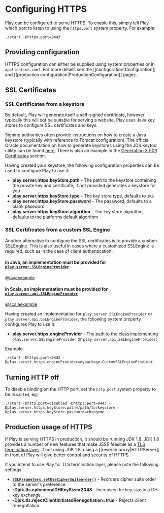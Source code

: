 <!--- Copyright (C) 2009-2018 Lightbend Inc. <https://www.lightbend.com> -->
# Configuring HTTPS

Play can be configured to serve HTTPS.  To enable this, simply tell Play which port to listen to using the `https.port` system property.  For example:

    ./start -Dhttps.port=9443

## Providing configuration

HTTPS configuration can either be supplied using system properties or in `application.conf`. For more details see the [[configuration|Configuration]] and [[production configuration|ProductionConfiguration]] pages.

## SSL Certificates

### SSL Certificates from a keystore

By default, Play will generate itself a self-signed certificate, however typically this will not be suitable for serving a website.  Play uses Java key stores to configure SSL certificates and keys.

Signing authorities often provide instructions on how to create a Java keystore (typically with reference to Tomcat configuration).  The official Oracle documentation on how to generate keystores using the JDK keytool utility can be found [here](https://docs.oracle.com/javase/8/docs/technotes/tools/unix/keytool.html).  There is also an example in the [Generating X.509 Certificates](https://typesafehub.github.io/ssl-config/CertificateGeneration.html) section.

Having created your keystore, the following configuration properties can be used to configure Play to use it:

* **play.server.https.keyStore.path** - The path to the keystore containing the private key and certificate, if not provided generates a keystore for you
* **play.server.https.keyStore.type** - The key store type, defaults to `JKS`
* **play.server.https.keyStore.password** - The password, defaults to a blank password
* **play.server.https.keyStore.algorithm** - The key store algorithm, defaults to the platforms default algorithm

### SSL Certificates from a custom SSL Engine

Another alternative to configure the SSL certificates is to provide a custom [SSLEngine](https://docs.oracle.com/javase/8/docs/api/javax/net/ssl/SSLEngine.html).  This is also useful in cases where a customized SSLEngine is required, such as in the case of client authentication.

#### in Java, an implementation must be provided for [`play.server.SSLEngineProvider`](api/java/play/server/SSLEngineProvider.html)

@[javaexample](code/javaguide/CustomSSLEngineProvider.java)

#### in Scala, an implementation must be provided for [`play.server.api.SSLEngineProvider`](api/scala/play/server/api/SSLEngineProvider.html)

@[scalaexample](code/scalaguide/CustomSSLEngineProvider.scala)

Having created an implementation for `play.server.SSLEngineProvider` or `play.server.api.SSLEngineProvider`, the following system property configures Play to use it:

* **play.server.https.engineProvider** - The path to the class implementing `play.server.SSLEngineProvider` or `play.server.api.SSLEngineProvider`:

Example:

    ./start -Dhttps.port=9443 -Dplay.server.https.engineProvider=mypackage.CustomSSLEngineProvider


## Turning HTTP off

To disable binding on the HTTP port, set the `http.port` system property to be `disabled`, eg:

    ./start -Dhttp.port=disabled -Dhttps.port=9443 -Dplay.server.https.keyStore.path=/path/to/keystore -Dplay.server.https.keyStore.password=changeme

## Production usage of HTTPS

If Play is serving HTTPS in production, it should be running JDK 1.8.  JDK 1.8 provides a number of new features that make JSSE feasible as a [TLS termination layer](https://blog.ivanristic.com/2014/03/ssl-tls-improvements-in-java-8.html).  If not using JDK 1.8, using a [[reverse proxy|HTTPServer]] in front of Play will give better control and security of HTTPS.

If you intend to use Play for TLS termination layer, please note the following settings:

* **[`SSLParameters.setUseCipherSuiteorder()`](https://docs.oracle.com/javase/8/docs/technotes/guides/security/jsse/JSSERefGuide.html#cipher_suite_preference)** - Reorders cipher suite order to the server's preference.
* **-Djdk.tls.ephemeralDHKeySize=2048** - Increases the key size in a DH key exchange.
* **-Djdk.tls.rejectClientInitiatedRenegotiation=true** - Rejects client renegotiation.
